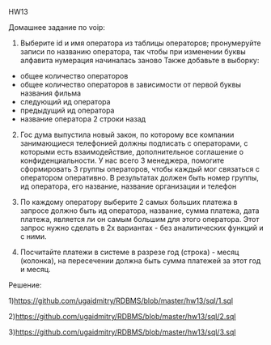 HW13

Домашнее задание по voip:
1. Выберите id и имя оператора из таблицы операторов; пронумеруйте записи по названию оператора, так чтобы при изменении буквы алфавита нумерация начиналась заново
Также добавьте в выборку:
- общее количество операторов
- общее количество операторов в зависимости от первой буквы названия фильма
- следующий ид оператора
- предыдущий ид оператора
- название оператора 2 строки назад

2. Гос дума выпустила новый закон, по которому все компании занимающиеся телефонией должны подписать с операторами, с которыми есть взаимодействие, дополнительное соглашение о конфиденциальности.
У нас всего 3 менеджера, помогите сформировать 3 группы операторов, чтобы каждый мог связаться с оператором оперативно.
В результатах должен быть номер группы, ид оператора, его название, название организации и телефон

3. По каждому оператору выберите 2 самых больших платежа
в запросе должно быть ид оператора, название, сумма платежа, дата платежа, является ли он самым большим для этого оператора.
Этот запрос нужно сделать в 2х вариантах - без аналитических функций и с ними.

4. Посчитайте платежи в системе в разрезе год (строка) - месяц (колонка), на пересечении должна быть сумма платежей за этот год и месяц.


Решение:

1)https://github.com/ugaidmitry/RDBMS/blob/master/hw13/sql/1.sql

2)https://github.com/ugaidmitry/RDBMS/blob/master/hw13/sql/2.sql

3)https://github.com/ugaidmitry/RDBMS/blob/master/hw13/sql/3.sql


 
